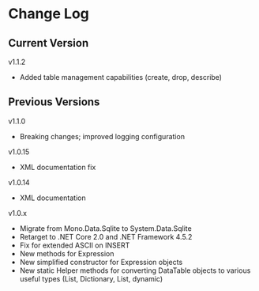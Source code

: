 # Change Log

## Current Version

v1.1.2

- Added table management capabilities (create, drop, describe)

## Previous Versions

v1.1.0

- Breaking changes; improved logging configuration

v1.0.15

- XML documentation fix

v1.0.14

- XML documentation

v1.0.x

- Migrate from Mono.Data.Sqlite to System.Data.Sqlite 
- Retarget to .NET Core 2.0 and .NET Framework 4.5.2
- Fix for extended ASCII on INSERT
- New methods for Expression
- New simplified constructor for Expression objects
- New static Helper methods for converting DataTable objects to various useful types (List<Dictionary>, Dictionary, List<dynamic>, dynamic)

